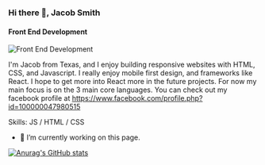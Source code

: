 ### Hi there 👋, Jacob Smith
#### Front End Development
![Front End Development](https://scontent-dfw5-2.xx.fbcdn.net/v/t39.30808-6/215925141_4599789350032619_7814649846329702937_n.png?_nc_cat=102&ccb=1-3&_nc_sid=e3f864&_nc_ohc=l_pSgjUGV2IAX-4lLqh&_nc_ht=scontent-dfw5-2.xx&oh=4d6fd76a6b32840aef9675a130d9e7d3&oe=611164C9)

I'm Jacob from Texas, and I enjoy building responsive websites with HTML, CSS, and Javascript. I really enjoy mobile first design, and frameworks like React. I hope to get more into React more in the future projects. For now my main focus is on the 3 main core languages. You can check out my facebook profile at https://www.facebook.com/profile.php?id=100000047980515

Skills: JS / HTML / CSS

- 🔭 I’m currently working on this page. 






[![Anurag's GitHub stats](https://github-readme-stats.vercel.app/api?username=jacobsmith)](https://github.com/anuraghazra/github-readme-stats)

